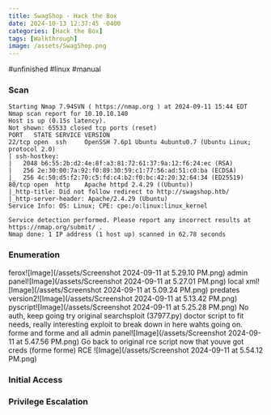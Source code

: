```yaml
---
title: SwagShop - Hack the Box
date: 2024-10-13 12:37:45 -0400
categories: [Hack the Box]
tags: [Walkthrough]
image: /assets/SwagShop.png
---
```

#unfinished #linux #manual 
### Scan
```
Starting Nmap 7.94SVN ( https://nmap.org ) at 2024-09-11 15:44 EDT
Nmap scan report for 10.10.10.140
Host is up (0.15s latency).
Not shown: 65533 closed tcp ports (reset)
PORT   STATE SERVICE VERSION
22/tcp open  ssh     OpenSSH 7.6p1 Ubuntu 4ubuntu0.7 (Ubuntu Linux; protocol 2.0)
| ssh-hostkey: 
|   2048 b6:55:2b:d2:4e:8f:a3:81:72:61:37:9a:12:f6:24:ec (RSA)
|   256 2e:30:00:7a:92:f0:89:30:59:c1:77:56:ad:51:c0:ba (ECDSA)
|_  256 4c:50:d5:f2:70:c5:fd:c4:b2:f0:bc:42:20:32:64:34 (ED25519)
80/tcp open  http    Apache httpd 2.4.29 ((Ubuntu))
|_http-title: Did not follow redirect to http://swagshop.htb/
|_http-server-header: Apache/2.4.29 (Ubuntu)
Service Info: OS: Linux; CPE: cpe:/o:linux:linux_kernel

Service detection performed. Please report any incorrect results at https://nmap.org/submit/ .
Nmap done: 1 IP address (1 host up) scanned in 62.78 seconds
```
### Enumeration

ferox![Image](/assets/Screenshot 2024-09-11 at 5.29.10 PM.png)
admin panel![Image](/assets/Screenshot 2024-09-11 at 5.27.01 PM.png)
local xml![Image](/assets/Screenshot 2024-09-11 at 5.09.24 PM.png)
predates version2![Image](/assets/Screenshot 2024-09-11 at 5.13.42 PM.png)
pyscript![Image](/assets/Screenshot 2024-09-11 at 5.25.28 PM.png)
No auth, keep going
try original searchsploit (37977.py)
doctor script to fit needs, really interesting exploit to break down in here wahts going on. forme and forme and all
admin panel![Image](/assets/Screenshot 2024-09-11 at 5.47.56 PM.png)
Go back to original rce script now that youve got creds (forme forme)
RCE ![Image](/assets/Screenshot 2024-09-11 at 5.54.12 PM.png)



### Initial Access
### Privilege Escalation
###
